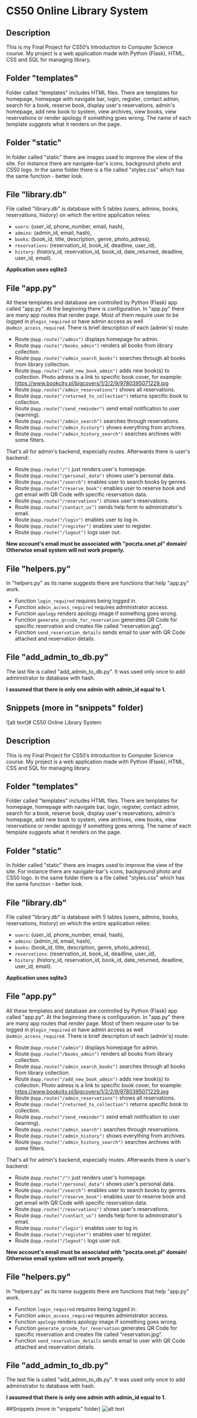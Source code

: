 # CS50 Online Library System

## Description
This is my Final Project for CS50’s Introduction to Computer Science course.
My project is a web application made with Python (Flask), HTML, CSS and SQL for managing library.

## Folder "templates"
Folder called "templates" includes HTML files. There are templates for homepage, homepage with navigate bar, login, register, contact admin, search for a book, reserve book, display user's reservations, admin's homepage, add new book to system, view archives, view books, view reservations or render apology if something goes wrong. The name of each template suggests what it renders on the page.

## Folder "static"
In folder called "static" there are images used to improve the view of the site. For instance there are navigate-bar's icons, background photo and CS50 logo. In the same folder there is a file called "styles.css" which has the same function - better look.

## File "library.db"
File called "library.db" is database with 5 tables (users, admins, books, reservations, history) on which the entire application relies:
- ```users```: (user_id, phone_number, email, hash),
- ```admins```: (admin_id, email, hash),
- ```books```: (book_id, title, description, genre, photo_adress),
- ```reservations```: (reservation_id, book_id, deadline, user_id),
- ```history```: (history_id, reservation_id, book_id, date_returned, deadline, user_id, email).

**Application uses sqlite3**

## File "app.py"
All these templates and database are controlled by Python (Flask) app called "app.py".
At the beginning there is configuration. In "app.py" there are many app routes that render page. Most of them require user to be logged in ```@login_required``` or have admin access as well ```@admin_access_required```. There is brief description of each (admin's) route:
- Route ```@app.route("/admin")``` displays homepage for admin.
- Route ```@app.route("/books_admin")``` renders all books from library collection.
- Route ```@app.route("/admin_search_books")``` searches through all books from library collection.
- Route ```@app.route("/add_new_book_admin")```  adds new book(s) to collection. Photo adress is a link to specific book cover, for example: <https://www.bookcity.pl/bigcovers/1/2/2/9/9780395071229.jpg>
- Route ```@app.route("/admin_reservations")``` shows all reservations.
- Route ```@app.route("/returned_to_collection")``` returns specific book to collection.
- Route ```@app.route("/send_reminder")``` send email notification to user (warning).
- Route ```@app.route("/admin_search")``` searches through reservations.
- Route ```@app.route("/admin_history")``` shows everything from archives.
- Route ```@app.route("/admin_history_search")``` searches archives with some filters.

That's all for admin's backend, especially routes. Afterwards there is user's backend:
- Route ```@app.route("/")``` just renders user's homepage.
- Route ```@app.route("/personal_data")``` shows user's personal data.
- Route ```@app.route("/search")``` enables user to search books by genres.
- Route ```@app.route("/reserve_book")``` enables user to reserve book and get email with QR Code with specific reservation data.
- Route ```@app.route("/reservations")``` shows user's reservations.
- Route ```@app.route("/contact_us")``` sends help form to administrator's email.
- Route ```@app.route("/login")``` enables user to log in.
- Route ```@app.route("/register")``` enables user to register.
- Route ```@app.route("/logout")``` logs user out.

**New account's email must be associated with "poczta.onet.pl" domain! Otherwise email system will not work properly.**

## File "helpers.py"
In "helpers.py" as its name suggests there are functions that help "app.py" work.
- Function ```login_required``` requires being logged in.
- Function ```admin_access_required``` requires administrator access.
- Function ```apology``` renders apology image if something goes wrong.
- Function ```generate_qrcode_for_reservation``` generates QR Code for specific reservation and creates file called "reservation.jpg".
- Function ```send_reservation_details``` sends email to user with QR Code attached and reservation details.
## File "add_admin_to_db.py"
The last file is called "add_admin_to_db.py". It was used only once to add administrator to database with hash.

**I assumed that there is only one admin with admin_id equal to 1.**

## Snippets (more in "snippets" folder)
![alt text]# CS50 Online Library System

## Description
This is my Final Project for CS50’s Introduction to Computer Science course.
My project is a web application made with Python (Flask), HTML, CSS and SQL for managing library.

## Folder "templates"
Folder called "templates" includes HTML files. There are templates for homepage, homepage with navigate bar, login, register, contact admin, search for a book, reserve book, display user's reservations, admin's homepage, add new book to system, view archives, view books, view reservations or render apology if something goes wrong. The name of each template suggests what it renders on the page.

## Folder "static"
In folder called "static" there are images used to improve the view of the site. For instance there are navigate-bar's icons, background photo and CS50 logo. In the same folder there is a file called "styles.css" which has the same function - better look.

## File "library.db"
File called "library.db" is database with 5 tables (users, admins, books, reservations, history) on which the entire application relies:
- ```users```: (user_id, phone_number, email, hash),
- ```admins```: (admin_id, email, hash),
- ```books```: (book_id, title, description, genre, photo_adress),
- ```reservations```: (reservation_id, book_id, deadline, user_id),
- ```history```: (history_id, reservation_id, book_id, date_returned, deadline, user_id, email).

**Application uses sqlite3**

## File "app.py"
All these templates and database are controlled by Python (Flask) app called "app.py".
At the beginning there is configuration. In "app.py" there are many app routes that render page. Most of them require user to be logged in ```@login_required``` or have admin access as well ```@admin_access_required```. There is brief description of each (admin's) route:
- Route ```@app.route("/admin")``` displays homepage for admin.
- Route ```@app.route("/books_admin")``` renders all books from library collection.
- Route ```@app.route("/admin_search_books")``` searches through all books from library collection.
- Route ```@app.route("/add_new_book_admin")```  adds new book(s) to collection. Photo adress is a link to specific book cover, for example: <https://www.bookcity.pl/bigcovers/1/2/2/9/9780395071229.jpg>
- Route ```@app.route("/admin_reservations")``` shows all reservations.
- Route ```@app.route("/returned_to_collection")``` returns specific book to collection.
- Route ```@app.route("/send_reminder")``` send email notification to user (warning).
- Route ```@app.route("/admin_search")``` searches through reservations.
- Route ```@app.route("/admin_history")``` shows everything from archives.
- Route ```@app.route("/admin_history_search")``` searches archives with some filters.

That's all for admin's backend, especially routes. Afterwards there is user's backend:
- Route ```@app.route("/")``` just renders user's homepage.
- Route ```@app.route("/personal_data")``` shows user's personal data.
- Route ```@app.route("/search")``` enables user to search books by genres.
- Route ```@app.route("/reserve_book")``` enables user to reserve book and get email with QR Code with specific reservation data.
- Route ```@app.route("/reservations")``` shows user's reservations.
- Route ```@app.route("/contact_us")``` sends help form to administrator's email.
- Route ```@app.route("/login")``` enables user to log in.
- Route ```@app.route("/register")``` enables user to register.
- Route ```@app.route("/logout")``` logs user out.

**New account's email must be associated with "poczta.onet.pl" domain! Otherwise email system will not work properly.**

## File "helpers.py"
In "helpers.py" as its name suggests there are functions that help "app.py" work.
- Function ```login_required``` requires being logged in.
- Function ```admin_access_required``` requires administrator access.
- Function ```apology``` renders apology image if something goes wrong.
- Function ```generate_qrcode_for_reservation``` generates QR Code for specific reservation and creates file called "reservation.jpg".
- Function ```send_reservation_details``` sends email to user with QR Code attached and reservation details.
## File "add_admin_to_db.py"
The last file is called "add_admin_to_db.py". It was used only once to add administrator to database with hash.

**I assumed that there is only one admin with admin_id equal to 1.**

##Snippets (more in "snippets" folder)
![alt text](https://github.com/Resmakor/Online-Library-System/blob/main/snippets/Przechwytywanie.PNG?raw=true)
